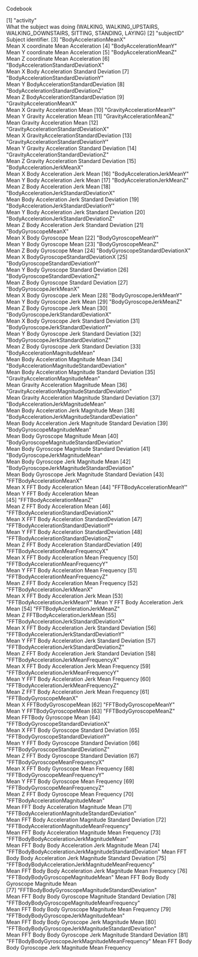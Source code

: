 Codebook

[1] "activity"                                             
What the subject was doing (WALKING, WALKING_UPSTAIRS, WALKING_DOWNSTAIRS, SITTING, STANDING, LAYING)
[2] "subjectID"
Subject identifier.
[3] "BodyAccelerationMeanX"                                
Mean X coordinate Mean Acceleration
[4] "BodyAccelerationMeanY"                                
Mean Y coordinate Mean Acceleration
[5] "BodyAccelerationMeanZ"                                
Mean Z coordinate Mean Acceleration
[6] "BodyAccelerationStandardDeviationX"                   
Mean X Body Acceleration Standard Deviation
[7] "BodyAccelerationStandardDeviationY"                   
Mean Y BodyAccelerationStandardDeviation
[8] "BodyAccelerationStandardDeviationZ"                   
Mean Z BodyAccelerationStandardDeviation
[9] "GravityAccelerationMeanX"                             
Mean X Gravity Acceleration Mean
[10] "GravityAccelerationMeanY"                             
Mean Y Gravity Acceleration Mean
[11] "GravityAccelerationMeanZ"                             
Mean Gravity Acceleration Mean
[12] "GravityAccelerationStandardDeviationX"                
Mean X GravityAccelerationStandardDeviation
[13] "GravityAccelerationStandardDeviationY"                
Mean Y Gravity Acceleration Standard Deviation
[14] "GravityAccelerationStandardDeviationZ"                
Mean Z Gravity Acceleration Standard Deviation
[15] "BodyAccelerationJerkMeanX"                            
Mean X Body Acceleration Jerk Mean
[16] "BodyAccelerationJerkMeanY"                            
Mean Y Body Acceleration Jerk Mean
[17] "BodyAccelerationJerkMeanZ"                            
Mean Z Body Acceleration Jerk Mean
[18] "BodyAccelerationJerkStandardDeviationX"               
Mean Body Acceleration Jerk Standard Deviation
[19] "BodyAccelerationJerkStandardDeviationY"               
Mean Y Body Acceleration Jerk Standard Deviation
[20] "BodyAccelerationJerkStandardDeviationZ"               
Mean Z Body Acceleration Jerk Standard Deviation
[21] "BodyGyroscopeMeanX"                                   
Mean X Body Gyroscope Mean
[22] "BodyGyroscopeMeanY"                                   
Mean Y Body Gyroscope Mean
[23] "BodyGyroscopeMeanZ"                                   
Mean Z Body Gyroscope Mean
[24] "BodyGyroscopeStandardDeviationX"                      
Mean X BodyGyroscopeStandardDeviationX
[25] "BodyGyroscopeStandardDeviationY"                      
Mean Y Body Gyroscope Standard Deviation
[26] "BodyGyroscopeStandardDeviationZ"                      
Mean Z Body Gyroscope Standard Deviation
[27] "BodyGyroscopeJerkMeanX"                               
Mean X Body Gyroscope Jerk Mean
[28] "BodyGyroscopeJerkMeanY"                               
Mean Y Body Gyroscope Jerk Mean
[29] "BodyGyroscopeJerkMeanZ"                               
Mean Z Body Gyroscope Jerk Mean
[30] "BodyGyroscopeJerkStandardDeviationX"                  
Mean X Body Gyroscope Jerk Standard Deviation
[31] "BodyGyroscopeJerkStandardDeviationY"                  
Mean Y Body Gyroscope Jerk Standard Deviation
[32] "BodyGyroscopeJerkStandardDeviationZ"                  
Mean Z Body Gyroscope Jerk Standard Deviation
[33] "BodyAccelerationMagnitudeMean"                        
Mean Body Acceleration Magnitude Mean
[34] "BodyAccelerationMagnitudeStandardDeviation"           
Mean Body Acceleration Magnitude Standard Deviation
[35] "GravityAccelerationMagnitudeMean"                     
Mean Gravity Acceleration Magnitude Mean
[36] "GravityAccelerationMagnitudeStandardDeviation"        
Mean Gravity Acceleration Magnitude Standard Deviation
[37] "BodyAccelerationJerkMagnitudeMean"                    
Mean Body Acceleration Jerk Magnitude Mean
[38] "BodyAccelerationJerkMagnitudeStandardDeviation"       
Mean Body Acceleration Jerk Magnitude Standard Deviation
[39] "BodyGyroscopeMagnitudeMean"                           
Mean Body Gyroscope Magnitude Mean
[40] "BodyGyroscopeMagnitudeStandardDeviation"              
Mean Body Gyroscope Magnitude Standard Deviation
[41] "BodyGyroscopeJerkMagnitudeMean"                       
Mean Body Gyroscope Jerk Magnitude Mean
[42] "BodyGyroscopeJerkMagnitudeStandardDeviation"          
Mean Body Gyroscope Jerk Magnitude Standard Deviation
[43] "FFTBodyAccelerationMeanX"                             
Mean X FFT Body Acceleration Mean
[44] "FFTBodyAccelerationMeanY"  
Mean Y FFT Body Acceleration Mean                           
[45] "FFTBodyAccelerationMeanZ"                             
Mean Z FFT Body Acceleration Mean
[46] "FFTBodyAccelerationStandardDeviationX"                
Mean X FFT Body Acceleration StandardDeviation
[47] "FFTBodyAccelerationStandardDeviationY"                
Mean Y FFT Body Acceleration StandardDeviation
[48] "FFTBodyAccelerationStandardDeviationZ"                
Mean Z FFT Body Acceleration StandardDeviation
[49] "FFTBodyAccelerationMeanFrequencyX"                    
Mean X FFT Body Acceleration Mean Frequency
[50] "FFTBodyAccelerationMeanFrequencyY"                    
Mean Y FFT Body Acceleration Mean Frequency
[51] "FFTBodyAccelerationMeanFrequencyZ"                    
Mean Z FFT Body Acceleration Mean Frequency
[52] "FFTBodyAccelerationJerkMeanX"                         
Mean X FFT Body Acceleration Jerk Mean
[53] "FFTBodyAccelerationJerkMeanY"
Mean Y FFT Body Acceleration Jerk Mean
[54] "FFTBodyAccelerationJerkMeanZ"                         
Mean Z FFTBodyAccelerationJerkMean
[55] "FFTBodyAccelerationJerkStandardDeviationX"            
Mean X FFT Body Acceleration Jerk Standard Deviation
[56] "FFTBodyAccelerationJerkStandardDeviationY"            
Mean Y FFT Body Acceleration Jerk Standard Deviation
[57] "FFTBodyAccelerationJerkStandardDeviationZ"            
Mean Z FFT Body Acceleration Jerk Standard Deviation
[58] "FFTBodyAccelerationJerkMeanFrequencyX"                
Mean X FFT Body Acceleration Jerk Mean Frequency
[59] "FFTBodyAccelerationJerkMeanFrequencyY"                
Mean Y FFT Body Acceleration Jerk Mean Frequency
[60] "FFTBodyAccelerationJerkMeanFrequencyZ"                
Mean Z FFT Body Acceleration Jerk Mean Frequency
[61] "FFTBodyGyroscopeMeanX"                                
Mean X FFTBodyGyroscopeMean
[62] "FFTBodyGyroscopeMeanY"                                
Mean Y FFTBodyGyroscopeMean
[63] "FFTBodyGyroscopeMeanZ"                                
Mean FFTBody Gyroscope Mean
[64] "FFTBodyGyroscopeStandardDeviationX"                   
Mean X FFT Body Gyroscope Standard Deviation
[65] "FFTBodyGyroscopeStandardDeviationY"                   
Mean Y FFT Body Gyroscope Standard Deviation
[66] "FFTBodyGyroscopeStandardDeviationZ"                   
Mean Z FFT Body Gyroscope Standard Deviation
[67] "FFTBodyGyroscopeMeanFrequencyX"                       
Mean X FFT Body Gyroscope Mean Frequency
[68] "FFTBodyGyroscopeMeanFrequencyY"                       
Mean Y FFT Body Gyroscope Mean Frequency
[69] "FFTBodyGyroscopeMeanFrequencyZ"                       
Mean Z FFT Body Gyroscope Mean Frequency
[70] "FFTBodyAccelerationMagnitudeMean"                     
Mean FFT Body Acceleration Magnitude Mean
[71] "FFTBodyAccelerationMagnitudeStandardDeviation"        
Mean FFT Body Acceleration Magnitude Standard Deviation
[72] "FFTBodyAccelerationMagnitudeMeanFrequency"            
Mean FFT Body Acceleration Magnitude Mean Frequency
[73] "FFTBodyBodyAccelerationJerkMagnitudeMean"             
Mean FFT Body Body Acceleration Jerk Magnitude Mean
[74] "FFTBodyBodyAccelerationJerkMagnitudeStandardDeviation"
Mean FFT Body Body Acceleration Jerk Magnitude Standard Deviation
[75] "FFTBodyBodyAccelerationJerkMagnitudeMeanFrequency"    
Mean FFT Body Body Acceleration Jerk Magnitude Mean Frequency
[76] "FFTBodyBodyGyroscopeMagnitudeMean"
Mean FFT Body Body Gyroscope Magnitude Mean                    
[77] "FFTBodyBodyGyroscopeMagnitudeStandardDeviation"       
Mean FFT Body Body Gyroscope Magnitude Standard Deviation
[78] "FFTBodyBodyGyroscopeMagnitudeMeanFrequency"           
Mean FFT Body Body Gyroscope Magnitude Mean Frequency
[79] "FFTBodyBodyGyroscopeJerkMagnitudeMean"                
Mean FFT Body Body Gyroscope Jerk Magnitude Mean
[80] "FFTBodyBodyGyroscopeJerkMagnitudeStandardDeviation"   
Mean FFT Body Body Gyroscope Jerk Magnitude Standard Deviation
[81] "FFTBodyBodyGyroscopeJerkMagnitudeMeanFrequency" 
Mean FFT Body Body Gyroscope Jerk Magnitude Mean Frequency